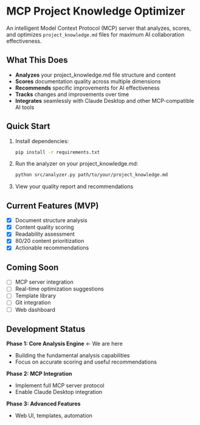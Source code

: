 # MCP Project Knowledge Optimizer

An intelligent Model Context Protocol (MCP) server that analyzes, scores, and optimizes `project_knowledge.md` files for maximum AI collaboration effectiveness.

## What This Does

- **Analyzes** your project_knowledge.md file structure and content
- **Scores** documentation quality across multiple dimensions
- **Recommends** specific improvements for AI effectiveness
- **Tracks** changes and improvements over time
- **Integrates** seamlessly with Claude Desktop and other MCP-compatible AI tools

## Quick Start

1. Install dependencies:
   ```bash
   pip install -r requirements.txt
   ```

2. Run the analyzer on your project_knowledge.md:
   ```bash
   python src/analyzer.py path/to/your/project_knowledge.md
   ```

3. View your quality report and recommendations

## Current Features (MVP)

- [x] Document structure analysis
- [x] Content quality scoring
- [x] Readability assessment
- [x] 80/20 content prioritization
- [x] Actionable recommendations

## Coming Soon

- [ ] MCP server integration
- [ ] Real-time optimization suggestions  
- [ ] Template library
- [ ] Git integration
- [ ] Web dashboard

## Development Status

**Phase 1: Core Analysis Engine** <- We are here
- Building the fundamental analysis capabilities
- Focus on accurate scoring and useful recommendations

**Phase 2: MCP Integration**
- Implement full MCP server protocol
- Enable Claude Desktop integration

**Phase 3: Advanced Features**
- Web UI, templates, automation
